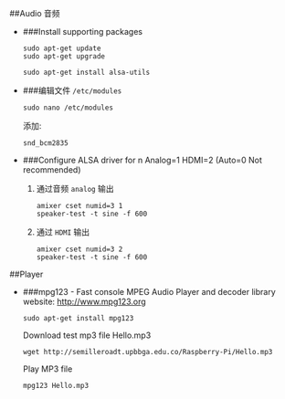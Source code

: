 ##Audio 音频

* ###Install supporting packages
	```
	sudo apt-get update
	sudo apt-get upgrade
	```
	
	```
	sudo apt-get install alsa-utils
	```

* ###编辑文件 `/etc/modules`
	
	```
	sudo nano /etc/modules
	```
	添加:
	
	```
	snd_bcm2835 
	```

* ###Configure ALSA driver for n Analog=1 HDMI=2 (Auto=0 Not recommended)
	1. 通过音频 `analog` 输出
	
		```
		amixer cset numid=3 1
		speaker-test -t sine -f 600
		```
	2. 通过 `HDMI` 输出
	
		```
		amixer cset numid=3 2
		speaker-test -t sine -f 600				
		```

##Player
* ###mpg123 - Fast console MPEG Audio Player and decoder library
	website: http://www.mpg123.org
       
	```
	sudo apt-get install mpg123
	```	
	Download test mp3 file Hello.mp3  
	```
	wget http://semilleroadt.upbbga.edu.co/Raspberry-Pi/Hello.mp3
	```
	
	Play MP3 file  
	```
	mpg123 Hello.mp3
	```


